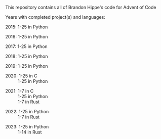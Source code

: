 This repository contains all of Brandon Hippe's code for Advent of Code

Years with completed project(s) and languages:

2015: 1-25 in Python

2016: 1-25 in Python

2017: 1-25 in Python

2018: 1-25 in Python

2019: 1-25 in Python

2020: 1-25 in C\
&nbsp;&nbsp;&nbsp;&nbsp;&nbsp;&nbsp;&nbsp;&nbsp;&nbsp;&nbsp;1-25 in Python

2021: 1-7 in C\
&nbsp;&nbsp;&nbsp;&nbsp;&nbsp;&nbsp;&nbsp;&nbsp;&nbsp;&nbsp;1-25 in Python\
&nbsp;&nbsp;&nbsp;&nbsp;&nbsp;&nbsp;&nbsp;&nbsp;&nbsp;&nbsp;1-7 in Rust

2022: 1-25 in Python\
&nbsp;&nbsp;&nbsp;&nbsp;&nbsp;&nbsp;&nbsp;&nbsp;&nbsp;&nbsp;1-7 in Rust

2023: 1-25 in Python\
&nbsp;&nbsp;&nbsp;&nbsp;&nbsp;&nbsp;&nbsp;&nbsp;&nbsp;&nbsp;1-14 in Rust
